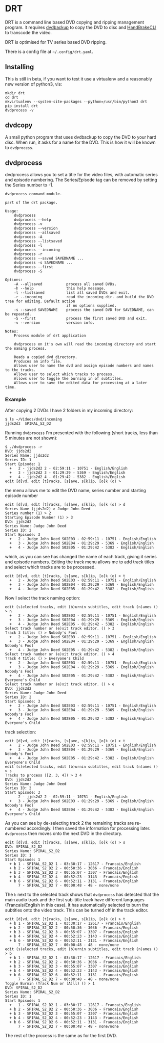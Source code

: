 # DRT #
DRT is a command line based DVD copying and ripping management program. It requires
[dvdbackup](http://dvdbackup.sourceforge.net/) to copy the DVD to disc and [HandBrakeCLI](https://handbrake.fr/) to
transcode the video.

DRT is optimised for TV series based DVD ripping.

There is a config file at `~/.config/drt.yaml`.

## Installing ##
This is still in beta, if you want to test it use a virtualenv and a reasonably new version of python3, vis:

```
mkdir drt
cd drt
mkvirtualenv --system-site-packages --python=/usr/bin/python3 drt
pip install drt
dvdprocess -v
```

## dvdcopy ##
A small python program that uses dvdbackup to copy the DVD to your hard disc.
When run, it asks for a name for the DVD.  This is how it will be known to `dvdprocess`.

## dvdprocess ##
dvdprocess allows you to set a title for the video files, with automatic series and episode numbering.
The Series/Episode tag can be removed by setting the Series number to -1.
```
dvdprocess command module.

part of the drt package.

Usage:
    dvdprocess
    dvdprocess --help
    dvdprocess -v
    dvdprocess --version
    dvdprocess --allsaved
    dvdprocess -A
    dvdprocess --listsaved
    dvdprocess -l
    dvdprocess --incoming
    dvdprocess -r
    dvdprocess --saved SAVEDNAME ...
    dvdprocess -s SAVEDNAME ...
    dvdprocess --first
    dvdprocess -S

Options:
    -A --allsaved           process all saved DVDs.
    -h --help               this help message.
    -l --listsaved          list all saved DVDs and exit.
    -r --incoming           read the incoming dir. and build the DVD tree for editing. Default action
                            if no options supplied.
    -s --saved SAVEDNAME    process the saved DVD for SAVEDNAME, can be repeated.
    -S --first              process the first saved DVD and exit.
    -v --version            version info.

Notes:
    Process module of drt application

    dvdprocess on it's own will read the incoming directory and start the naming process.

    Reads a copied dvd directory.
    Produces an info file.
    Allows user to name the dvd and assign episode numbers and names to the tracks.
    Allows user to select which tracks to process.
    Allows user to toggle the burning in of subtitles.
    Allows user to save the edited data for processing at a later time.
```

### Example ###
After copying 2 DVDs I have 2 folders in my incoming directory:

```
$ ls ~/Videos/dvd/incoming
jjds2d2  SPIRAL_S2_D2
```

Running `dvdprocess` I'm presented with the following (short tracks, less than 5 minutes are not shown):

```
$ ./dvdprocess -r
DVD: jjds2d2
Series Name: jjds2d2
Series ID: 1
Start Episode: 1
  +   2 - jjds2d2 2 - 02:59:11 - 10751 - English/English
  +   3 - jjds2d2 3 - 01:29:29 - 5369 - English/English
  +   4 - jjds2d2 4 - 01:29:42 - 5382 - English/English
edit [d]vd, edit [t]racks, [s]ave, s[k]ip, [o]k (o) >
```
the menu allows me to edit the DVD name, series number and starting episode number
```
edit [d]vd, edit [t]racks, [s]ave, s[k]ip, [o]k (o) > d
Series Name (jjds2d2) > Judge John Deed
Series number (1) > 2
Starting Episode Number (1) > 3
DVD: jjds2d2
Series Name: Judge John Deed
Series ID: 2
Start Episode: 3
  +   2 - Judge John Deed S02E03 - 02:59:11 - 10751 - English/English
  +   3 - Judge John Deed S02E04 - 01:29:29 - 5369 - English/English
  +   4 - Judge John Deed S02E05 - 01:29:42 - 5382 - English/English
```
which, as you can see has changed the name of each track, giving it series and episode numbers.
Editing the track menu allows me to add track titles and select which tracks are to be processed.
```
edit [d]vd, edit [t]racks, [s]ave, s[k]ip, [o]k (o) > t
  +   2 - Judge John Deed S02E03 - 02:59:11 - 10751 - English/English
  +   3 - Judge John Deed S02E04 - 01:29:29 - 5369 - English/English
  +   4 - Judge John Deed S02E05 - 01:29:42 - 5382 - English/English
```
Now I select the track naming option:
```
edit (s)elected tracks, edit (b)urnin subtitles, edit track (n)ames () > n
  +   2 - Judge John Deed S02E03 - 02:59:11 - 10751 - English/English
  +   3 - Judge John Deed S02E04 - 01:29:29 - 5369 - English/English
  +   4 - Judge John Deed S02E05 - 01:29:42 - 5382 - English/English
Select track number or (e)xit track editor. () > 3
Track 3 title: () > Nobody's Fool
  +   2 - Judge John Deed S02E03 - 02:59:11 - 10751 - English/English
  +   3 - Judge John Deed S02E04 - 01:29:29 - 5369 - English/English Nobody's Fool
  +   4 - Judge John Deed S02E05 - 01:29:42 - 5382 - English/English
Select track number or (e)xit track editor. () > 4
Track 4 title: () > Everyone's Child
  +   2 - Judge John Deed S02E03 - 02:59:11 - 10751 - English/English
  +   3 - Judge John Deed S02E04 - 01:29:29 - 5369 - English/English Nobody's Fool
  +   4 - Judge John Deed S02E05 - 01:29:42 - 5382 - English/English Everyone's Child
Select track number or (e)xit track editor. () > e
DVD: jjds2d2
Series Name: Judge John Deed
Series ID: 2
Start Episode: 3
  +   2 - Judge John Deed S02E03 - 02:59:11 - 10751 - English/English
  +   3 - Judge John Deed S02E04 - 01:29:29 - 5369 - English/English Nobody's Fool
  +   4 - Judge John Deed S02E05 - 01:29:42 - 5382 - English/English Everyone's Child
```
track selection:
```
edit [d]vd, edit [t]racks, [s]ave, s[k]ip, [o]k (o) > t
  +   2 - Judge John Deed S02E03 - 02:59:11 - 10751 - English/English
  +   3 - Judge John Deed S02E04 - 01:29:29 - 5369 - English/English Nobody's Fool
  +   4 - Judge John Deed S02E05 - 01:29:42 - 5382 - English/English Everyone's Child
edit (s)elected tracks, edit (b)urnin subtitles, edit track (n)ames () > s
Tracks to process ([2, 3, 4]) > 3 4
DVD: jjds2d2
Series Name: Judge John Deed
Series ID: 2
Start Episode: 3
      2 - jjds2d2 2 - 02:59:11 - 10751 - English/English
  +   3 - Judge John Deed S02E03 - 01:29:29 - 5369 - English/English Nobody's Fool
  +   4 - Judge John Deed S02E04 - 01:29:42 - 5382 - English/English Everyone's Child
```
As you can see by de-selecting track 2 the remaining tracks are re-numbered accordingly.
I then saved the information for processing later. `dvdprocess` then moves onto the next DVD in the directory.
```
edit [d]vd, edit [t]racks, [s]ave, s[k]ip, [o]k (o) > s
DVD: SPIRAL_S2_D2
Series Name: SPIRAL_S2_D2
Series ID: 1
Start Episode: 1
  + b 1 - SPIRAL_S2_D2 1 - 03:30:17 - 12617 - Francais/English
  + b 2 - SPIRAL_S2_D2 2 - 00:50:36 - 3036 - Francais/English
  + b 3 - SPIRAL_S2_D2 3 - 00:55:07 - 3307 - Francais/English
  + b 4 - SPIRAL_S2_D2 4 - 00:52:23 - 3143 - Francais/English
  + b 6 - SPIRAL_S2_D2 6 - 00:52:11 - 3131 - Francais/English
      7 - SPIRAL_S2_D2 7 - 00:00:48 - 48 - none/none
```
The `b` next to the selected track shows that `dvdprocess` has detected that the main audio track and the first
sub-title track have different languages (Francais/English in this case).  It has automatically selected to burn the
subtitles onto the video track.  This can be turned off in the track editor.
```
edit [d]vd, edit [t]racks, [s]ave, s[k]ip, [o]k (o) > t
  + b 1 - SPIRAL_S2_D2 1 - 03:30:17 - 12617 - Francais/English
  + b 2 - SPIRAL_S2_D2 2 - 00:50:36 - 3036 - Francais/English
  + b 3 - SPIRAL_S2_D2 3 - 00:55:07 - 3307 - Francais/English
  + b 4 - SPIRAL_S2_D2 4 - 00:52:23 - 3143 - Francais/English
  + b 6 - SPIRAL_S2_D2 6 - 00:52:11 - 3131 - Francais/English
      7 - SPIRAL_S2_D2 7 - 00:00:48 - 48 - none/none
edit (s)elected tracks, edit (b)urnin subtitles, edit track (n)ames () > b
  + b 1 - SPIRAL_S2_D2 1 - 03:30:17 - 12617 - Francais/English
  + b 2 - SPIRAL_S2_D2 2 - 00:50:36 - 3036 - Francais/English
  + b 3 - SPIRAL_S2_D2 3 - 00:55:07 - 3307 - Francais/English
  + b 4 - SPIRAL_S2_D2 4 - 00:52:23 - 3143 - Francais/English
  + b 6 - SPIRAL_S2_D2 6 - 00:52:11 - 3131 - Francais/English
      7 - SPIRAL_S2_D2 7 - 00:00:48 - 48 - none/none
Toggle Burnin (Track Num or (A)ll) () > 1
DVD: SPIRAL_S2_D2
Series Name: SPIRAL_S2_D2
Series ID: 1
Start Episode: 1
  +   1 - SPIRAL_S2_D2 1 - 03:30:17 - 12617 - Francais/English
  + b 2 - SPIRAL_S2_D2 2 - 00:50:36 - 3036 - Francais/English
  + b 3 - SPIRAL_S2_D2 3 - 00:55:07 - 3307 - Francais/English
  + b 4 - SPIRAL_S2_D2 4 - 00:52:23 - 3143 - Francais/English
  + b 6 - SPIRAL_S2_D2 6 - 00:52:11 - 3131 - Francais/English
      7 - SPIRAL_S2_D2 7 - 00:00:48 - 48 - none/none
```
The rest of the process is the same as for the first DVD.
